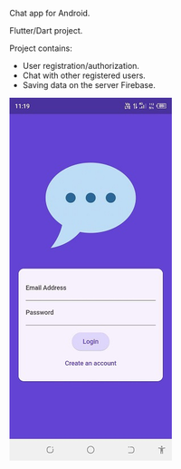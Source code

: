 Chat app for Android.

Flutter/Dart project.

Project contains:
- User registration/authorization. 
- Chat with other registered users. 
- Saving data on the server Firebase.

![Alt text](assets/images/chatreadme.jpg)